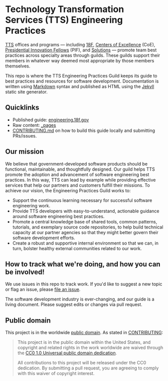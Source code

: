 # Technology Transformation Services (TTS) Engineering Practices

[TTS](https://www.gsa.gov/about-us/organization/federal-acquisition-service/technology-transformation-services) offices and programs — including [18F](https://18f.gsa.gov), [Centers of Excellence](https://coe.gsa.gov) (CoE), [Presidential Innovation Fellows](https://presidentialinnovationfellows.gov) (PIF), and [Solutions](https://www.gsa.gov/about-us/organization/federal-acquisition-service/technology-transformation-services/tts-solutions) — promote team best practices across specialty areas through guilds. These guilds support their members in whatever way deemed most appropriate by those members themselves.

This repo is where the TTS Engineering Practices Guild keeps its guide to best practices and resources for software development. Documentation is written using [Markdown](https://kramdown.gettalong.org/quickref.html) syntax and published as HTML using the [Jekyll](https://jekyllrb.com) static site generator.

## Quicklinks

- Published guide: [engineering.18f.gov](https://engineering.18f.gov)
- Raw content: [_pages](_pages)
- [CONTRIBUTING.md](CONTRIBUTING.md) on how to build this guide locally and submitting PRs/issues.

## Our mission
We believe that government-developed software products should be functional, maintainable, and thoughtfully designed. Our guild helps TTS promote the adoption and advancement of software engineering best practices. In this way, TTS can lead by example while providing effective services that help our partners and customers fulfill their missions.
To achieve our vision, the Engineering Practices Guild works to:
- Support the continuous learning necessary for successful software engineering work.
- Provide TTS developers with easy-to-understand, actionable guidance around software engineering best practices.
- Promote a central knowledge base of shared tools, common patterns, tutorials, and exemplary source code repositories, to help build technical capacity at our partner agencies so that they might better govern their software development efforts.
- Create a robust and supportive internal environment so that we can, in turn, bolster healthy external communities related to our work.

## How to track what we're doing, and how you can be involved!

We use issues in this repo to track work. If you'd like to suggest a new topic or flag an issue, please [file an issue](https://github.com/18F/development-guide/issues/new/).

The software development industry is ever-changing, and our guide is a living document. Please suggest edits or changes via pull request.

## Public domain

This project is in the worldwide [public domain](LICENSE.md). As stated in [CONTRIBUTING](CONTRIBUTING.md):

> This project is in the public domain within the United States, and copyright
> and related rights in the work worldwide are waived through the [CC0 1.0
> Universal public domain
> dedication](https://creativecommons.org/publicdomain/zero/1.0/).
>
> All contributions to this project will be released under the CC0
>dedication. By submitting a pull request, you are agreeing to comply
>with this waiver of copyright interest.
